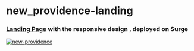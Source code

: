 # new_providence-landing
<h3><a href="https://berserk-donkey.surge.sh/">Landing Page</a> with the responsive design  , deployed on Surge</h3>
<a href="https://berserk-donkey.surge.sh/"><img src="https://i.ibb.co/hZfjmxb/new-providence.jpg" alt="new-providence" border="0"></a>
